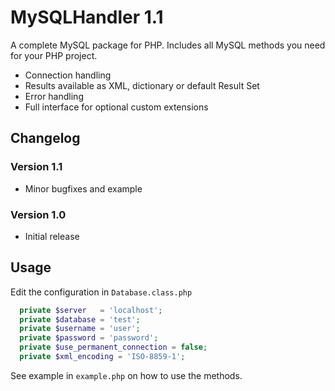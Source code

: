 MySQLHandler 1.1
=============================

A complete MySQL package for PHP. Includes all MySQL methods you need for your PHP project.

* Connection handling
* Results available as XML, dictionary or default Result Set
* Error handling
* Full interface for optional custom extensions
 
## Changelog
### Version 1.1
* Minor bugfixes and example

### Version 1.0
* Initial release
 
## Usage
Edit the configuration in `Database.class.php`

```php
  private $server   = 'localhost';
  private $database = 'test';
  private $username = 'user';
  private $password = 'password';
  private $use_permanent_connection = false;
  private $xml_encoding = 'ISO-8859-1';
```
See example in `example.php` on how to use the methods.
